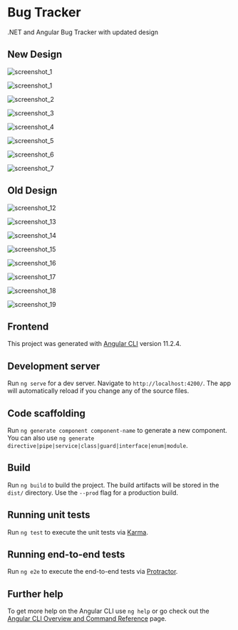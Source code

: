 
# Bug Tracker
.NET and Angular Bug Tracker with updated design

## New Design

![screenshot_1](/src/assets/images/screenshot_1.jpg)

![screenshot_1](/src/assets/images/screenshot_1.jpg)

![screenshot_2](/src/assets/images/screenshot_2.jpg)

![screenshot_3](/src/assets/images/screenshot_3.jpg)

![screenshot_4](/src/assets/images/screenshot_4.jpg)

![screenshot_5](/src/assets/images/screenshot_5.jpg)

![screenshot_6](/src/assets/images/screenshot_6.jpg)

![screenshot_7](/src/assets/images/screenshot_7.jpg)

## Old Design

![screenshot_12](/src/assets/images/screenshot_12.jpg)

![screenshot_13](/src/assets/images/screenshot_13.jpg)

![screenshot_14](/src/assets/images/screenshot_14.jpg)

![screenshot_15](/src/assets/images/screenshot_15.jpg)

![screenshot_16](/src/assets/images/screenshot_16.jpg)

![screenshot_17](/src/assets/images/screenshot_17.jpg)

![screenshot_18](/src/assets/images/screenshot_18.jpg)

![screenshot_19](/src/assets/images/screenshot_19.jpg)



## Frontend

This project was generated with [Angular CLI](https://github.com/angular/angular-cli) version 11.2.4.

## Development server

Run `ng serve` for a dev server. Navigate to `http://localhost:4200/`. The app will automatically reload if you change any of the source files.

## Code scaffolding

Run `ng generate component component-name` to generate a new component. You can also use `ng generate directive|pipe|service|class|guard|interface|enum|module`.

## Build

Run `ng build` to build the project. The build artifacts will be stored in the `dist/` directory. Use the `--prod` flag for a production build.

## Running unit tests

Run `ng test` to execute the unit tests via [Karma](https://karma-runner.github.io).

## Running end-to-end tests

Run `ng e2e` to execute the end-to-end tests via [Protractor](http://www.protractortest.org/).

## Further help

To get more help on the Angular CLI use `ng help` or go check out the [Angular CLI Overview and Command Reference](https://angular.io/cli) page.
